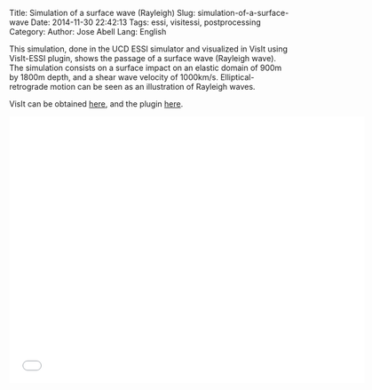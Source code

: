 Title: Simulation of a surface wave (Rayleigh)
Slug: simulation-of-a-surface-wave
Date: 2014-11-30 22:42:13
Tags: essi, visitessi, postprocessing
Category: 
Author: Jose Abell 
Lang: English

This simulation, done in the UCD ESSI simulator and visualized in VisIt using VisIt-ESSI plugin, shows the passage of a surface wave (Rayleigh wave). The simulation consists on a surface impact on an elastic domain of 900m by 1800m depth, and a shear wave velocity of 1000km/s. Elliptical-retrograde motion can be seen as an illustration of Rayleigh waves.

VisIt can be obtained [here](https://wci.llnl.gov/simulation/computer-codes/visit/), and the plugin [here](https://github.com/jaabell/visitESSI).

<!-- more   -->
<!-- https://www.youtube.com/watch?v=mrT5L4xsKs0 -->

<div class="youtube" align="left">
<iframe width="640" height="480" src="//www.youtube.com/embed/a1xBlIL6ZOM" frameborder="0" allowfullscreen></iframe>
</div>
